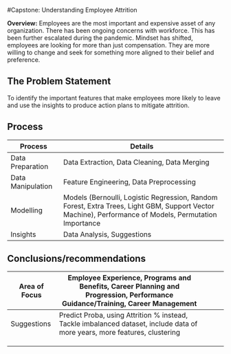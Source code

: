 #Capstone: Understanding Employee Attrition

**Overview:**
Employees are the most important and expensive asset of any organization.
There has been ongoing concerns with workforce. This has been further escalated during the pandemic.
Mindset has shifted, employees are looking for more than just compensation. They are more willing to change and seek for something more aligned to their belief and preference. 

## The Problem Statement
To identify the important features that make employees more likely to leave and use the insights to produce action plans to mitigate attrition.

## Process
| Process           | Details                                                                                                                                               |
|-------------------|-------------------------------------------------------------------------------------------------------------------------------------------------------|
| Data Preparation  | Data Extraction, Data Cleaning, Data Merging                                                                                                          |
| Data Manipulation | Feature Engineering, Data Preprocessing                                                                                                               |
| Modelling         | Models (Bernoulli, Logistic Regression, Random Forest, Extra Trees, Light GBM, Support Vector Machine), Performance of Models, Permutation Importance |
| Insights          | Data Analysis, Suggestions                                                                                                                            |

## Conclusions/recommendations

| Area of Focus | Employee Experience, Programs and Benefits, Career Planning and Progression, Performance Guidance/Training, Career Management |   |   |   |
|---------------|-------------------------------------------------------------------------------------------------------------------------------|---|---|---|
| Suggestions   | Predict Proba, using Attrition % instead, Tackle imbalanced dataset, include data of more years, more features, clustering    |   |   |   |
|               |                                                                                                                               |   |   |   |
|               |                                                                                                                               |   |   |   |
|               |                                                                                                                               |   |   |   |
